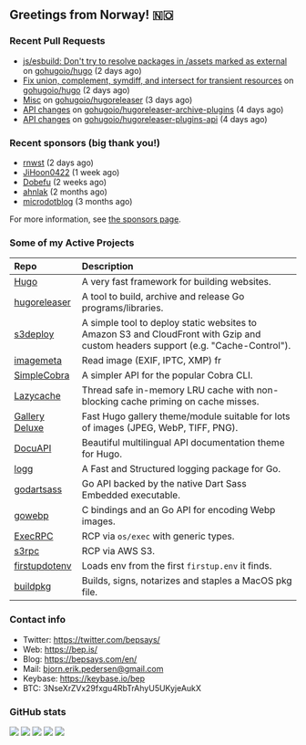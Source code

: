 ## Greetings from Norway! 🇳🇴

### Recent Pull Requests

- [js/esbuild: Don&#39;t try to resolve packages in /assets marked as external](https://github.com/gohugoio/hugo/pull/13184) on [gohugoio/hugo](https://github.com/gohugoio/hugo) (2 days ago)
- [Fix union, complement, symdiff, and intersect for transient resources](https://github.com/gohugoio/hugo/pull/13182) on [gohugoio/hugo](https://github.com/gohugoio/hugo) (2 days ago)
- [Misc](https://github.com/gohugoio/hugoreleaser/pull/46) on [gohugoio/hugoreleaser](https://github.com/gohugoio/hugoreleaser) (3 days ago)
- [API changes](https://github.com/gohugoio/hugoreleaser-archive-plugins/pull/2) on [gohugoio/hugoreleaser-archive-plugins](https://github.com/gohugoio/hugoreleaser-archive-plugins) (4 days ago)
- [API changes](https://github.com/gohugoio/hugoreleaser-plugins-api/pull/1) on [gohugoio/hugoreleaser-plugins-api](https://github.com/gohugoio/hugoreleaser-plugins-api) (4 days ago)

### Recent sponsors (big thank you!)

- [rnwst](https://github.com/rnwst) (2 days ago)
- [JiHoon0422](https://github.com/JiHoon0422) (1 week ago)
- [Dobefu](https://github.com/Dobefu) (2 weeks ago)
- [ahnlak](https://github.com/ahnlak) (2 months ago)
- [microdotblog](https://github.com/microdotblog) (3 months ago)

For more information, see [the sponsors page](https://github.com/sponsors/bep/).

### Some of my Active Projects

| Repo  | Description |
| :---------------------------------------- | :------------------------------------------- |
| [Hugo](https://github.com/gohugoio/hugo)|A very fast framework for building websites. |
| [hugoreleaser](https://github.com/gohugoio/hugoreleaser)| A tool to build, archive and release Go programs/libraries.  |
| [s3deploy](https://github.com/bep/s3deploy)| A simple tool to deploy static websites to Amazon S3 and CloudFront with Gzip and custom headers support (e.g. "Cache-Control").|
| [imagemeta](https://github.com/bep/imagemeta)| Read image (EXIF, IPTC, XMP) fr|
| [SimpleCobra](https://github.com/bep/simplecobra)|A simpler API for the popular Cobra CLI.|
| [Lazycache](https://github.com/bep/lazycache)| Thread safe in-memory LRU cache with non-blocking cache priming on cache misses.  |
| [Gallery Deluxe](https://github.com/bep/gallerydeluxe)|Fast Hugo gallery theme/module suitable for lots of images (JPEG, WebP, TIFF, PNG).|
| [DocuAPI](https://github.com/bep/docuapi)| Beautiful multilingual API documentation theme for Hugo.  |
| [logg](https://github.com/bep/logg)| A Fast and Structured logging package for Go.  |
| [godartsass](https://github.com/bep/godartsass)| Go API backed by the native Dart Sass Embedded executable. |
| [gowebp](https://github.com/bep/gowebp)|C bindings and an Go API for encoding Webp images. |
| [ExecRPC](https://github.com/bep/execrpc)|RCP via `os/exec` with generic types.  |
| [s3rpc](https://github.com/bep/s3rpc)|RCP via AWS S3.|
| [firstupdotenv](https://github.com/bep/firstupdotenv)|Loads env from the first `firstup.env` it finds. |
| [buildpkg](https://github.com/bep/buildpkg)| Builds, signs, notarizes and staples a MacOS pkg file. |

### Contact info
- Twitter: https://twitter.com/bepsays/
- Web: https://bep.is/
- Blog: https://bepsays.com/en/
- Mail: bjorn.erik.pedersen@gmail.com
- Keybase: https://keybase.io/bep
- BTC: 3NseXrZVx29fxgu4RbTrAhyU5UKyjeAukX


### GitHub stats

![](https://github-profile-summary-cards.vercel.app/api/cards/profile-details?username=bep&theme=github)
![](https://github-profile-summary-cards.vercel.app/api/cards/repos-per-language?username=bep&theme=github)
![](https://github-profile-summary-cards.vercel.app/api/cards/most-commit-language?username=bep&theme=github)
![](https://github-profile-summary-cards.vercel.app/api/cards/stats?username=bep&theme=github)
![](https://github-profile-summary-cards.vercel.app/api/cards/productive-time?username=bep&theme=github)
